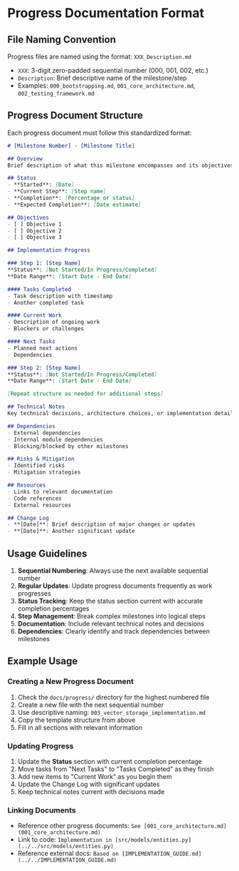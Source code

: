 # Progress Documentation Format

## File Naming Convention
Progress files are named using the format: `XXX_Description.md`
- `XXX`: 3-digit zero-padded sequential number (000, 001, 002, etc.)
- `Description`: Brief descriptive name of the milestone/step
- Examples: `000_bootstrapping.md`, `001_core_architecture.md`, `002_testing_framework.md`

## Progress Document Structure

Each progress document must follow this standardized format:

```markdown
# [Milestone Number] - [Milestone Title]

## Overview
Brief description of what this milestone encompasses and its objectives.

## Status
- **Started**: [Date]
- **Current Step**: [Step name]
- **Completion**: [Percentage or status]
- **Expected Completion**: [Date estimate]

## Objectives
- [ ] Objective 1
- [ ] Objective 2
- [ ] Objective 3

## Implementation Progress

### Step 1: [Step Name]
**Status**: [Not Started/In Progress/Completed]
**Date Range**: [Start Date - End Date]

#### Tasks Completed
- Task description with timestamp
- Another completed task

#### Current Work
- Description of ongoing work
- Blockers or challenges

#### Next Tasks
- Planned next actions
- Dependencies

### Step 2: [Step Name]
**Status**: [Not Started/In Progress/Completed]
**Date Range**: [Start Date - End Date]

[Repeat structure as needed for additional steps]

## Technical Notes
Key technical decisions, architecture choices, or implementation details.

## Dependencies
- External dependencies
- Internal module dependencies
- Blocking/blocked by other milestones

## Risks & Mitigation
- Identified risks
- Mitigation strategies

## Resources
- Links to relevant documentation
- Code references
- External resources

## Change Log
- **[Date]**: Brief description of major changes or updates
- **[Date]**: Another significant update
```

## Usage Guidelines

1. **Sequential Numbering**: Always use the next available sequential number
2. **Regular Updates**: Update progress documents frequently as work progresses
3. **Status Tracking**: Keep the status section current with accurate completion percentages
4. **Step Management**: Break complex milestones into logical steps
5. **Documentation**: Include relevant technical notes and decisions
6. **Dependencies**: Clearly identify and track dependencies between milestones

## Example Usage

### Creating a New Progress Document
1. Check the `docs/progress/` directory for the highest numbered file
2. Create a new file with the next sequential number
3. Use descriptive naming: `003_vector_storage_implementation.md`
4. Copy the template structure from above
5. Fill in all sections with relevant information

### Updating Progress
1. Update the **Status** section with current completion percentage
2. Move tasks from "Next Tasks" to "Tasks Completed" as they finish
3. Add new items to "Current Work" as you begin them
4. Update the Change Log with significant updates
5. Keep technical notes current with decisions made

### Linking Documents
- Reference other progress documents: `See [001_core_architecture.md](001_core_architecture.md)`
- Link to code: `Implementation in [src/models/entities.py](../../src/models/entities.py)`
- Reference external docs: `Based on [IMPLEMENTATION_GUIDE.md](../../IMPLEMENTATION_GUIDE.md)`